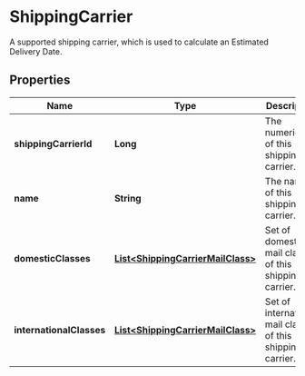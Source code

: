 

# ShippingCarrier

A supported shipping carrier, which is used to calculate an Estimated Delivery Date.

## Properties

Name | Type | Description | Notes
------------ | ------------- | ------------- | -------------
**shippingCarrierId** | **Long** | The numeric ID of this shipping carrier. | 
**name** | **String** | The name of this shipping carrier. | 
**domesticClasses** | [**List&lt;ShippingCarrierMailClass&gt;**](ShippingCarrierMailClass.md) | Set of domestic mail classes of this shipping carrier. | 
**internationalClasses** | [**List&lt;ShippingCarrierMailClass&gt;**](ShippingCarrierMailClass.md) | Set of international mail classes of this shipping carrier. | 



